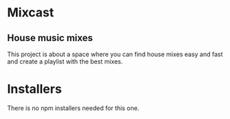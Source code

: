 # Mixcast

## House music mixes 

This project is about a space where you can find house mixes easy and fast and create a playlist with the best mixes.

# Installers

There is no npm installers needed for this one.